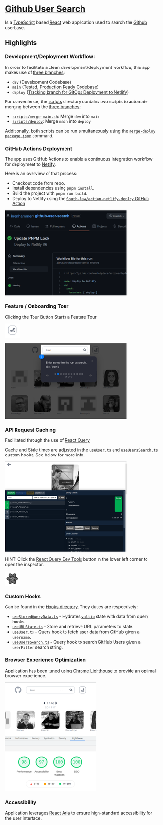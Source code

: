 # [Github User Search](https://sk-ghusersearch.netlify.app/)

Is a [TypeScript](https://www.typescriptlang.org/) based [React](https://reactjs.org/) web application used to search the [Github](https://github.com/) userbase.

## Highlights

### Development/Deployment Workflow:
In order to facilitate a clean development/deployment workflow, this app makes use of [three branches](https://github.com/krenhammer/github-user-search/branches):
- `dev` ([Development Codebase](https://github.com/krenhammer/github-user-search/tree/dev))
- `main` ([Tested, Production Ready Codebase](https://github.com/krenhammer/github-user-search/tree/main))
- `deploy` ([Tracking branch for GitOps Deployment to Netlify](https://github.com/krenhammer/github-user-search/tree/deploy))

For convenience, the [scripts](https://github.com/krenhammer/github-user-search/tree/main/scripts) directory contains two scripts to automate merging between the [three branches](https://github.com/krenhammer/github-user-search/branches):
- [`scripts/merge-main.sh`](https://github.com/krenhammer/github-user-search/blob/deploy/scripts/merge-main.sh): Merge `dev` into `main`
- [`scripts/deploy`](https://github.com/krenhammer/github-user-search/blob/deploy/scripts/deploy.sh): Merge `main` into `deploy`

Additionally, both scripts can be run simultaneously using the [`merge-deploy` `package.json`](https://github.com/krenhammer/github-user-search/blob/deploy/package.json#L8) command.

### GitHub Actions Deployment
The app uses GitHub Actions to enable a continuous integration workflow for deployment to [Netlify](https://sk-ghusersearch.netlify.app/).

Here is an overview of that process:
- Checkout code from repo.
- Install dependencies using `pnpm install`.
- Build the project with `pnpm run build`.
- Deploy to Netlify using the [`South-Paw/action-netlify-deploy` GitHub Action](https://github.com/South-Paw/action-netlify-deploy)

<img src="./assets/GithubActions.png" width="400">

### Feature / Onboarding Tour

Clicking the Tour Button Starts a Feature Tour
<p>
<img src="./assets/TourButton.png" width="50">
</p>
<img src="./assets/FeatureTour.png" width="400">


### API Request Caching
Facilitated through the use of [React Query](https://react-query.tanstack.com/)

Cache and Stale times are adjusted in the [`useUser.ts`](https://github.com/krenhammer/github-user-search/blob/main/src/hooks/useUser.ts) and [`useUsersSearch.ts`](https://github.com/krenhammer/github-user-search/blob/main/src/hooks/useUsersSearch.ts) custom hooks. See below for more info.

<img src="./assets/ReactQueryCaching.png" width="400">

HINT: Click the [React Query Dev Tools](https://react-query.tanstack.com/devtools) button in the lower left corner to open the inspector.


<img src="./assets/ReactQueryDevToolsButton.png" width="50">

### Custom Hooks
Can be found in the [Hooks directory](https://github.com/krenhammer/github-user-search/tree/main/src/hooks).
They duties are respectively:

- [`useStoredQueryData.ts`](https://github.com/krenhammer/github-user-search/blob/main/src/hooks/useStoredQueryData.ts) - Hydrates [`valtio`](https://github.com/pmndrs/valtio) state with data from query hooks.
- [`useURLState.ts`](https://github.com/krenhammer/github-user-search/blob/main/src/hooks/useURLState.ts) -
  Store and retrieve URL parameters to state.
- [`useUser.ts`](https://github.com/krenhammer/github-user-search/blob/main/src/hooks/useUser.ts) - 
  Query hook to fetch user data from GitHub given a `username`.
- [`useUsersSearch.ts`](https://github.com/krenhammer/github-user-search/blob/main/src/hooks/useUsersSearch.ts) - Query hook to search GitHub Users given a `userFilter` search string.


### Browser Experience Optimization
Application has been tuned using [Chrome Lighthouse](https://developers.google.com/web/tools/lighthouse/) to provide an optimal browser experience. 

<img src="./assets/ChromeLighthouse.png" width="300">

### Accessibility
Application leverages [React Aria](https://react-spectrum.adobe.com/react-aria/index.html) to ensure high-standard accessibility for the user interface.

